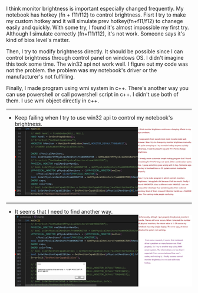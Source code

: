I think monitor brightness is important especially changed frequently.
My notebook has hotkey (fn + f11/f12) to control brightness.
Fisrt I try to make my custom hotkey and it will simulate prev hotkey(fn+f11/f12)
to chanege easily and quickly. With some try, I found it's almost impossible my
first try. Although I simulate correctly (fn+f11/f12), it's not work. Someone says it's kind of bios level's matter. 

Then, I try to modify brightness directly. It should be possible since I can control brightness through control panel on windows OS. I didn't imagine this took some time. The win32 api not work well. I figure out my code was not the problem. the problem was my notebook's driver or the manufacturer's not fulfilling.

Finally, I made program using wmi system in c++. There's another way you can use powershell or call powershell script in c++. I didn't use both of them. I use wmi object directly in c++.


***
* Keep failing when I try to use win32 api to control my notebook's brightness.
![make_hotkey_for_monitor_brightness_problem1](./images/01_make_hotkey_for_monitor_brightness_problem1.jpg)


***
* It seems that I need to find another way.
![make_hotkey_for_monitor_brightness_problem2](./images/02_make_hotkey_for_monitor_brightness_problem2.jpg)
